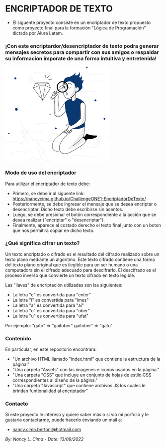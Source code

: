 # ENCRIPTADOR DE TEXTO

- El siguente proyecto consiste en un encriptador de texto propuesto como proyecto final para la formación "Lógica de Programación" dictada por Alura Latam.

### ¡Con este encriptardor/desencriptador de texto podra generar mensajes secretos para compartir con sus amigos o respaldar su informacion imporate de una forma intuitiva y entretenida!

![personaje del encriptador](Assets/personaje.png)

### Modo de uso del encriptador
Para utilizar el encriptador de texto debe:
- Primero, se debe ir al siguente link: https://nancycima.github.io/ChallengeONE1-EncriptadorDeTexto/
- Posteriormente, se debe ingresar el mensaje que se desea encriptar o desencriptar. Dicho texto debe escribirse sin acentos.
- Luego, se debe presionar el botón correspondiente a la acción que se desea realizar ("encriptar" o "desencriptar").
- Finalmente, aparece al costado derecho el texto final junto con un boton que nos permitira copiar en dicho texto.


### ¿Qué significa cifrar un texto?

 Un texto encriptado o cifrado es el resultado del cifrado realizado sobre un texto plano mediante un algoritmo. Este texto cifrado contiene una forma del texto plano original que es ilegible para un ser humano o una computadora sin el cifrado adecuado para descifrarlo. El descifrado es el proceso inverso que convierte un texto cifrado en texto legible.
 
Las "llaves" de encriptación utilizadas son las siguientes:

- La letra "e" es convertida para "enter"
- La letra "i" es convertida para "imes"
- La letra "a" es convertida para "ai"
- La letra "o" es convertida para "ober"
- La letra "u" es convertida para "ufat"

 Por ejemplo:
  "gato" => "gaitober"
  gaitober" => "gato"


### Contenido
En particular, en este repositorio encontrara:
  - "Un archivo HTML llamado "index.html" que contiene la estructura de la página."
  - "Una carpeta "Assets" con las imagenes e iconos usados en la página."
  - "Una carpeta "CSS" que incluye un conjunto de hojas de estilo CSS correspondientes al diseño de la página."
  - "Una carpeta "Javascript" que contiene archivos JS los cuales le brindan funtionalidad al encriptador"


### Contacto
Si este proyecto le intereso y quiere saber más o si vio mi porfolio y le gustaria contactarme, puede hacerlo enviando un mail a:
- nancy.cima.bertoni@hotmail.com





*By: Nancy L. Cima - Date: 13/09/2022*
